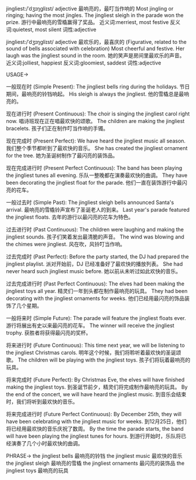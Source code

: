jingliest:/ˈdʒɪŋɡliɪst/
adjective
最响亮的，最叮当作响的
Most jingling or ringing; having the most jingles.
The jingliest sleigh in the parade won the prize. 游行中最响亮的雪橇赢得了奖品。
近义词:merriest, most festive
反义词:quietest, most silent
词性:adjective

jingliest:/ˈdʒɪŋɡliɪst/
adjective
最欢乐的，最喜庆的 (Figurative, related to the sound of bells associated with celebration)
Most cheerful and festive.
Her laugh was the jingliest sound in the room. 她的笑声是房间里最欢乐的声音。
近义词:jolliest, happiest
反义词:gloomiest, saddest
词性:adjective


USAGE->

一般现在时 (Simple Present):
The jingliest bells ring during the holidays. 节日期间，最响亮的铃铛响起。
His sleigh is always the jingliest. 他的雪橇总是最响亮的。


现在进行时 (Present Continuous):
The choir is singing the jingliest carol right now.  唱诗班现在正在唱最欢快的颂歌。
The children are making the jingliest bracelets. 孩子们正在制作叮当作响的手镯。


现在完成时 (Present Perfect):
We have heard the jingliest music all season. 我们整个季节都听到了最欢快的音乐。
She has created the jingliest ornament for the tree. 她为圣诞树制作了最闪亮的装饰品。


现在完成进行时 (Present Perfect Continuous):
The band has been playing the jingliest tunes all evening.  乐队一整晚都在演奏最欢快的曲调。
They have been decorating the jingliest float for the parade. 他们一直在装饰游行中最闪亮的花车。


一般过去时 (Simple Past):
The jingliest sleigh bells announced Santa's arrival. 最响亮的雪橇铃声宣布了圣诞老人的到来。
Last year's parade featured the jingliest floats. 去年的游行以最闪亮的花车为特色。


过去进行时 (Past Continuous):
The children were laughing and making the jingliest sounds. 孩子们笑着发出最清脆的声音。
The wind was blowing and the chimes were jingliest. 风在吹，风铃叮当作响。



过去完成时 (Past Perfect):
Before the party started, the DJ had prepared the jingliest playlist.  派对开始前，DJ 已经准备好了最欢快的播放列表。
She had never heard such jingliest music before. 她以前从未听过如此欢快的音乐。


过去完成进行时 (Past Perfect Continuous):
The elves had been making the jingliest toys all year.  精灵们一年到头都在制作最响亮的玩具。
They had been decorating with the jingliest ornaments for weeks. 他们已经用最闪亮的饰品装饰了几个星期。


一般将来时 (Simple Future):
The parade will feature the jingliest floats ever.  游行将展出有史以来最闪亮的花车。
The winner will receive the jingliest trophy. 获胜者将获得最闪亮的奖杯。


将来进行时 (Future Continuous):
This time next year, we will be listening to the jingliest Christmas carols. 明年这个时候，我们将聆听着最欢快的圣诞颂歌。
The children will be playing with the jingliest toys. 孩子们将玩着最响亮的玩具。


将来完成时 (Future Perfect):
By Christmas Eve, the elves will have finished making the jingliest toys.  到圣诞节前夕，精灵们将完成制作最响亮的玩具。
By the end of the concert, we will have heard the jingliest music. 到音乐会结束时，我们将听到最欢快的音乐。


将来完成进行时 (Future Perfect Continuous):
By December 25th, they will have been celebrating with the jingliest music for weeks.  到12月25日，他们将已经用最欢快的音乐庆祝了数周。
By the time the parade starts, the band will have been playing the jingliest tunes for hours. 到游行开始时，乐队将已经演奏了几个小时最欢快的曲调。



PHRASE->
the jingliest bells 最响亮的铃铛
the jingliest music 最欢快的音乐
the jingliest sleigh 最响亮的雪橇
the jingliest ornaments 最闪亮的装饰品
the jingliest toys 最响亮的玩具
